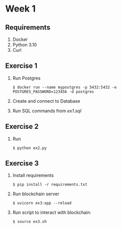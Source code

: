 # Week 1

## Requirements

1. Docker
2. Python 3.10
3. Curl

## Exercise 1

1. Run Postgres

    `` $ docker run --name mypostgres -p 5432:5432 -e POSTGRES_PASSWORD=123456 -d postgres ``

2. Create and connect to Database

3. Run SQL commands from *ex1.sql*

## Exercise 2

1. Run

    `` $ python ex2.py ``

## Exercise 3

1. Install requirements

    `` $ pip install -r requirements.txt ``

2. Run blockchain server

    `` $ uvicorn ex3:app --reload ``

3. Run script to interact with blockchain:

    `` $ source ex3.sh ``
